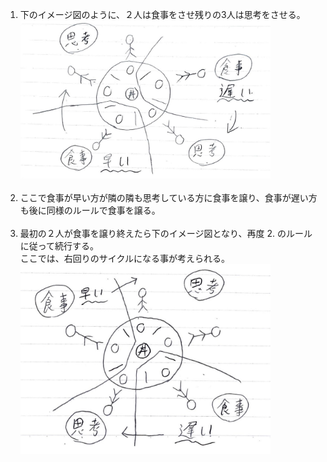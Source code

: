 <ol>
<li>
下のイメージ図のように、２人は食事をさせ残りの3人は思考をさせる。<br>
<img src="./img1.png" width=400>
</li><br>
<li>
ここで食事が早い方が隣の隣も思考している方に食事を譲り、食事が遅い方も後に同様のルールで食事を譲る。
</li><br>
<li>
最初の２人が食事を譲り終えたら下のイメージ図となり、再度 2. のルールに従って続行する。<br>ここでは、右回りのサイクルになる事が考えられる。<br>
<img src="./img2.png" width=400>
</li>
</ol>
